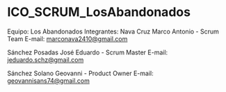 # ICO_SCRUM_LosAbandonados

Equipo: Los Abandonados
Integrantes:
Nava Cruz Marco Antonio - Scrum Team
E-mail: marconava2410@gmail.com

Sánchez Posadas José Eduardo - Scrum Master
E-mail: jeduardo.schz@gmail.com 

Sánchez Solano Geovanni - Product Owner
E-mail: geovannisans74@gmail.com
